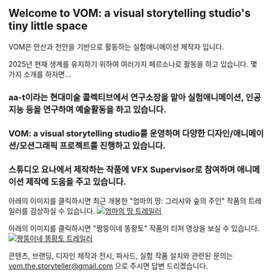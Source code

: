 ## Welcome to VOM: a visual storytelling studio's tiny little space

VOM은 안산과 천안을 기반으로 활동하는 실험애니메이션 제작자 입니다. 

2025년 현재 생계를 유지하기 위하여 여러가지 페르소나로 활동을 하고 있습니다.
몇 가지 소개를 하자면...  

### aa-t이라는 현대미술 콜렉티브에서 연구소장을 맡아 실험애니메이션, 인공지능 등을 연구하며 예술활동을 하고 있습니다.
### VOM: a visual storytelling studio를 운영하며 다양한 디자인/애니메이션/모션그래픽 프로젝트를 진행하고 있습니다.
### 스튜디오 요나에서 제작하는 작품에 VFX Supervisor로 참여하며 애니메이션 제작에 도움을 주고 있습니다.

아래의 이미지를 클릭하시면 최근 개봉한 "엄마의 땅: 그리샤와 숲의 주인" 작품의 트레일러를 감상하실 수 있습니다.
[![엄마의 땅 트레일러](https://img.youtube.com/vi/HlxIRqVV44I/0.jpg)](https://www.youtube.com/watch?v=HlxIRqVV44I)

아래의 이미지를 클릭하시면 "짱뚱이네 똥황토" 작품의 티저 영상을 보실 수 있습니다.
[![짱뚱이네 똥황토 트레일러](https://img.youtube.com/vi/pquA3fykDC8/0.jpg)](https://www.youtube.com/watch?v=pquA3fykDC8)

콘텐츠, 브랜딩, 디자인 제작과 전시, 파사드, 실험 작품 설치와 관련된 문의는 vom.the.storyteller@gmail.com 으로 주시면 답변 드리겠습니다.  


